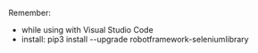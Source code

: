 Remember:
- while using with Visual Studio Code 
- install: pip3 install --upgrade robotframework-seleniumlibrary
